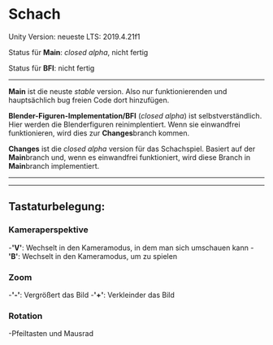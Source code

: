# Schach

Unity Version: neueste LTS: 2019.4.21f1

Status für **Main**: *closed alpha*, nicht fertig

Status für **BFI**: nicht fertig

***

**Main** ist die neuste *stable* version. Also nur funktionierenden und hauptsächlich bug freien Code dort hinzufügen.

**Blender-Figuren-Implementation/BFI** (*closed alpha*) ist selbstverständlich. Hier werden die Blenderfiguren reinimplentiert. Wenn sie einwandfrei funktionieren, wird dies zur **Changes**branch kommen.

**Changes** ist die *closed alpha* version für das Schachspiel. Basiert auf der **Main**branch und, wenn es einwandfrei funktioniert, wird diese Branch in **Main**branch implementiert.

***
***

## **Tastaturbelegung:**
### Kameraperspektive
  -**'V'**:   Wechselt in den Kameramodus, in dem man sich umschauen kann
  -**'B'**:   Wechselt in den Kameramodus, um zu spielen
  
### Zoom
  -**'-'**:   Vergrößert das Bild 
  -**'+'**:   Verkleinder das Bild
  
### Rotation
  -Pfeiltasten und Mausrad
  
